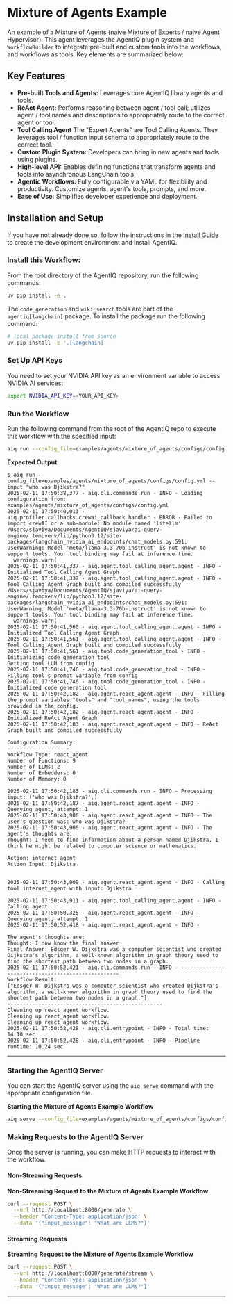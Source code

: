 <!--
SPDX-FileCopyrightText: Copyright (c) 2025, NVIDIA CORPORATION & AFFILIATES. All rights reserved.
SPDX-License-Identifier: Apache-2.0

Licensed under the Apache License, Version 2.0 (the "License");
you may not use this file except in compliance with the License.
You may obtain a copy of the License at

http://www.apache.org/licenses/LICENSE-2.0

Unless required by applicable law or agreed to in writing, software
distributed under the License is distributed on an "AS IS" BASIS,
WITHOUT WARRANTIES OR CONDITIONS OF ANY KIND, either express or implied.
See the License for the specific language governing permissions and
limitations under the License.
-->

<!--
  SPDX-FileCopyrightText: Copyright (c) 2024-2025 NVIDIA CORPORATION & AFFILIATES. All rights reserved.
  SPDX-License-Identifier: Apache-2.0
-->

# Mixture of Agents Example

An example of a Mixture of Agents (naive Mixture of Experts / naive Agent Hypervisor). This agent leverages the AgentIQ plugin system and `WorkflowBuilder` to integrate pre-built and custom tools into the workflows, and workflows as tools. Key elements are summarized below:

## Key Features

- **Pre-built Tools and Agents:** Leverages core AgentIQ library agents and tools.
- **ReAct Agent:** Performs reasoning between agent / tool call; utilizes agent / tool names and descriptions to appropriately route to the correct agent or tool.
- **Tool Calling Agent** The "Expert Agents" are Tool Calling Agents.  They leverages tool / function input schema to appropriately route to the correct tool.
- **Custom Plugin System:** Developers can bring in new agents and tools using plugins.
- **High-level API:** Enables defining functions that transform agents and tools into asynchronous LangChain tools.
- **Agentic Workflows:** Fully configurable via YAML for flexibility and productivity. Customize agents, agent's tools, prompts, and more.
- **Ease of Use:** Simplifies developer experience and deployment.

## Installation and Setup

If you have not already done so, follow the instructions in the [Install Guide](../../../docs/source/intro/install.md) to create the development environment and install AgentIQ.

### Install this Workflow:

From the root directory of the AgentIQ repository, run the following commands:

```bash
uv pip install -e .
```

The `code_generation` and `wiki_search` tools are part of the `agentiq[langchain]` package.  To install the package run the following command:
```bash
# local package install from source
uv pip install -e '.[langchain]'
```


### Set Up API Keys

You need to set your NVIDIA API key as an environment variable to access NVIDIA AI services:

```bash
export NVIDIA_API_KEY=<YOUR_API_KEY>
```

### Run the Workflow

Run the following command from the root of the AgentIQ repo to execute this workflow with the specified input:

```bash
aiq run --config_file=examples/agents/mixture_of_agents/configs/config.yml --input "who was Djikstra?"
```

**Expected Output**

```console
$ aiq run --config_file=examples/agents/mixture_of_agents/configs/config.yml --input "who was Djikstra?"
2025-02-11 17:50:38,377 - aiq.cli.commands.run - INFO - Loading configuration from: examples/agents/mixture_of_agents/configs/config.yml
2025-02-11 17:50:40,013 - aiq.profiler.callbacks.crewai_callback_handler - ERROR - Failed to import crewAI or a sub-module: No module named 'litellm'
/Users/sjaviya/Documents/AgentIQ/sjaviya/ai-query-engine/.tempvenv/lib/python3.12/site-packages/langchain_nvidia_ai_endpoints/chat_models.py:591: UserWarning: Model 'meta/llama-3.3-70b-instruct' is not known to support tools. Your tool binding may fail at inference time.
  warnings.warn(
2025-02-11 17:50:41,337 - aiq.agent.tool_calling_agent.agent - INFO - Initialized Tool Calling Agent Graph
2025-02-11 17:50:41,337 - aiq.agent.tool_calling_agent.agent - INFO - Tool Calling Agent Graph built and compiled successfully
/Users/sjaviya/Documents/AgentIQ/sjaviya/ai-query-engine/.tempvenv/lib/python3.12/site-packages/langchain_nvidia_ai_endpoints/chat_models.py:591: UserWarning: Model 'meta/llama-3.3-70b-instruct' is not known to support tools. Your tool binding may fail at inference time.
  warnings.warn(
2025-02-11 17:50:41,560 - aiq.agent.tool_calling_agent.agent - INFO - Initialized Tool Calling Agent Graph
2025-02-11 17:50:41,561 - aiq.agent.tool_calling_agent.agent - INFO - Tool Calling Agent Graph built and compiled successfully
2025-02-11 17:50:41,561 - aiq.tool.code_generation_tool - INFO - Initializing code generation tool
Getting tool LLM from config
2025-02-11 17:50:41,746 - aiq.tool.code_generation_tool - INFO - Filling tool's prompt variable from config
2025-02-11 17:50:41,746 - aiq.tool.code_generation_tool - INFO - Initialized code generation tool
2025-02-11 17:50:42,182 - aiq.agent.react_agent.agent - INFO - Filling the prompt variables "tools" and "tool_names", using the tools provided in the config.
2025-02-11 17:50:42,182 - aiq.agent.react_agent.agent - INFO - Initialized ReAct Agent Graph
2025-02-11 17:50:42,183 - aiq.agent.react_agent.agent - INFO - ReAct Graph built and compiled successfully

Configuration Summary:
--------------------
Workflow Type: react_agent
Number of Functions: 9
Number of LLMs: 2
Number of Embedders: 0
Number of Memory: 0

2025-02-11 17:50:42,185 - aiq.cli.commands.run - INFO - Processing input: ('who was Djikstra?',)
2025-02-11 17:50:42,187 - aiq.agent.react_agent.agent - INFO - Querying agent, attempt: 1
2025-02-11 17:50:43,906 - aiq.agent.react_agent.agent - INFO - The user's question was: who was Djikstra?
2025-02-11 17:50:43,906 - aiq.agent.react_agent.agent - INFO - The agent's thoughts are:
Thought: I need to find information about a person named Djikstra, I think he might be related to computer science or mathematics.

Action: internet_agent
Action Input: Djikstra


2025-02-11 17:50:43,909 - aiq.agent.react_agent.agent - INFO - Calling tool internet_agent with input: Djikstra

2025-02-11 17:50:43,911 - aiq.agent.tool_calling_agent.agent - INFO - Calling agent
2025-02-11 17:50:50,325 - aiq.agent.react_agent.agent - INFO - Querying agent, attempt: 1
2025-02-11 17:50:52,418 - aiq.agent.react_agent.agent - INFO -

The agent's thoughts are:
Thought: I now know the final answer
Final Answer: Edsger W. Dijkstra was a computer scientist who created Dijkstra's algorithm, a well-known algorithm in graph theory used to find the shortest path between two nodes in a graph.
2025-02-11 17:50:52,421 - aiq.cli.commands.run - INFO - --------------------------------------------------
Workflow Result:
["Edsger W. Dijkstra was a computer scientist who created Dijkstra's algorithm, a well-known algorithm in graph theory used to find the shortest path between two nodes in a graph."]
--------------------------------------------------
Cleaning up react_agent workflow.
Cleaning up react_agent workflow.
Cleaning up react_agent workflow.
2025-02-11 17:50:52,428 - aiq.cli.entrypoint - INFO - Total time: 14.10 sec
2025-02-11 17:50:52,428 - aiq.cli.entrypoint - INFO - Pipeline runtime: 10.24 sec
```
---

### Starting the AgentIQ Server

You can start the AgentIQ server using the `aiq serve` command with the appropriate configuration file.

**Starting the Mixture of Agents Example Workflow**

```bash
aiq serve --config_file=examples/agents/mixture_of_agents/configs/config.yml
```

### Making Requests to the AgentIQ Server

Once the server is running, you can make HTTP requests to interact with the workflow.

#### Non-Streaming Requests

**Non-Streaming Request to the Mixture of Agents Example Workflow**

```bash
curl --request POST \
  --url http://localhost:8000/generate \
  --header 'Content-Type: application/json' \
  --data '{"input_message": "What are LLMs?"}'
```

#### Streaming Requests

**Streaming Request to the Mixture of Agents Example Workflow**

```bash
curl --request POST \
  --url http://localhost:8000/generate/stream \
  --header 'Content-Type: application/json' \
  --data '{"input_message": "What are LLMs?"}'
```
---
